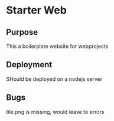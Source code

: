 # Starter Web

## Purpose
This a boilerplate website for webprojects

## Deployment
SHould be deployed on a nodejs server


## Bugs
tile.png is missing, would leave to errors
